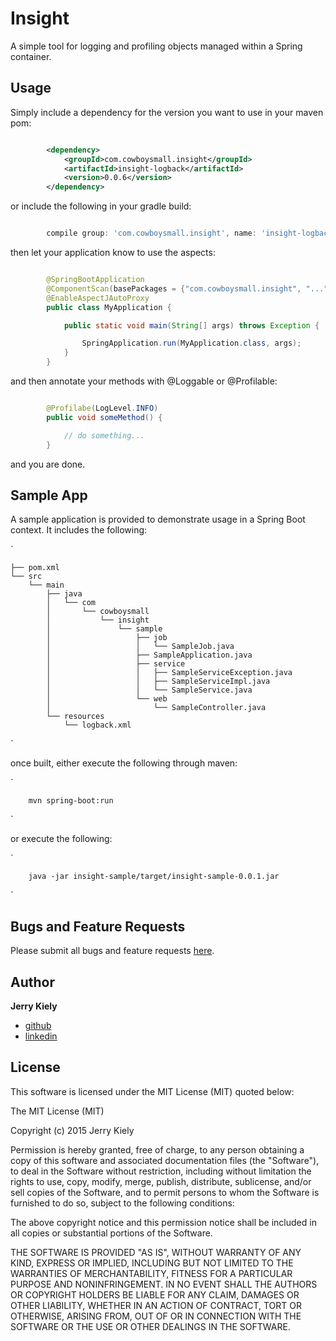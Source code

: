 Insight
=======

A simple tool for logging and profiling objects managed within a Spring container.


Usage
-----

Simply include a dependency for the version you want to use in your maven pom:

```xml

        <dependency>
            <groupId>com.cowboysmall.insight</groupId>
            <artifactId>insight-logback</artifactId>
            <version>0.0.6</version>
        </dependency>

```


or include the following in your gradle build:

```groovy

        compile group: 'com.cowboysmall.insight', name: 'insight-logback', version: '0.0.6'

```

then let your application know to use the aspects:

```java

        @SpringBootApplication
        @ComponentScan(basePackages = {"com.cowboysmall.insight", "..."})
        @EnableAspectJAutoProxy
        public class MyApplication {

            public static void main(String[] args) throws Exception {

                SpringApplication.run(MyApplication.class, args);
            }
        }

```

and then annotate your methods with @Loggable or @Profilable:

```java

        @Profilabe(LogLevel.INFO)
        public void someMethod() {

            // do something...
        }

```

and you are done.


Sample App
----------

A sample application is provided to demonstrate usage in a Spring Boot context. It includes the following:

`

    ├── pom.xml
    └── src
        └── main
            ├── java
            │   └── com
            │       └── cowboysmall
            │           └── insight
            │               └── sample
            │                   ├── job
            │                   │   └── SampleJob.java
            │                   ├── SampleApplication.java
            │                   ├── service
            │                   │   ├── SampleServiceException.java
            │                   │   ├── SampleServiceImpl.java
            │                   │   └── SampleService.java
            │                   └── web
            │                       └── SampleController.java
            └── resources
                └── logback.xml

`

once built, either execute the following through maven:

`

        mvn spring-boot:run

`

or execute the following:

`

        java -jar insight-sample/target/insight-sample-0.0.1.jar

`


Bugs and Feature Requests
-------------------------

Please submit all bugs and feature requests [here](https://github.com/cowboysmall/insight/issues/new).


Author
------

__Jerry Kiely__
- [github](https://github.com/cowboysmall)
- [linkedin](https://www.linkedin.com/in/cowboysmall)


License
-------

This software is licensed under the MIT License (MIT) quoted below:

The MIT License (MIT)

Copyright (c) 2015 Jerry Kiely

Permission is hereby granted, free of charge, to any person obtaining a copy
of this software and associated documentation files (the "Software"), to deal
in the Software without restriction, including without limitation the rights
to use, copy, modify, merge, publish, distribute, sublicense, and/or sell
copies of the Software, and to permit persons to whom the Software is
furnished to do so, subject to the following conditions:

The above copyright notice and this permission notice shall be included in all
copies or substantial portions of the Software.

THE SOFTWARE IS PROVIDED "AS IS", WITHOUT WARRANTY OF ANY KIND, EXPRESS OR
IMPLIED, INCLUDING BUT NOT LIMITED TO THE WARRANTIES OF MERCHANTABILITY,
FITNESS FOR A PARTICULAR PURPOSE AND NONINFRINGEMENT. IN NO EVENT SHALL THE
AUTHORS OR COPYRIGHT HOLDERS BE LIABLE FOR ANY CLAIM, DAMAGES OR OTHER
LIABILITY, WHETHER IN AN ACTION OF CONTRACT, TORT OR OTHERWISE, ARISING FROM,
OUT OF OR IN CONNECTION WITH THE SOFTWARE OR THE USE OR OTHER DEALINGS IN THE
SOFTWARE.

